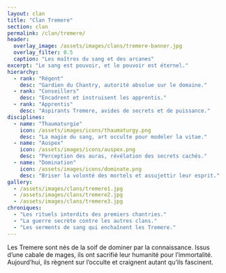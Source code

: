 ```yaml
---
layout: clan
title: "Clan Tremere"
section: clan
permalink: /clan/tremere/
header:
  overlay_image: /assets/images/clans/tremere-banner.jpg
  overlay_filter: 0.5
  caption: "Les maîtres du sang et des arcanes"
excerpt: "Le sang est pouvoir, et le pouvoir est éternel."
hierarchy:
  - rank: "Régent"
    desc: "Gardien du Chantry, autorité absolue sur le domaine."
  - rank: "Conseillers"
    desc: "Encadrent et instruisent les apprentis."
  - rank: "Apprentis"
    desc: "Aspirants Tremere, avides de secrets et de puissance."
disciplines:
  - name: "Thaumaturgie"
    icon: /assets/images/icons/thaumaturgy.png
    desc: "La magie du sang, art occulte pour modeler la vitae."
  - name: "Auspex"
    icon: /assets/images/icons/auspex.png
    desc: "Perception des auras, révélation des secrets cachés."
  - name: "Domination"
    icon: /assets/images/icons/dominate.png
    desc: "Briser la volonté des mortels et assujettir leur esprit."
gallery:
  - /assets/images/clans/tremere1.jpg
  - /assets/images/clans/tremere2.jpg
  - /assets/images/clans/tremere3.jpg
chroniques:
  - "Les rituels interdits des premiers chantries."
  - "La guerre secrète contre les autres clans."
  - "Les serments de sang qui enchaînent les Tremere."
---
```


Les Tremere sont nés de la soif de dominer par la connaissance. Issus d’une cabale de mages, ils ont sacrifié leur humanité pour l’immortalité. Aujourd’hui, ils règnent sur l’occulte et craignent autant qu’ils fascinent.



